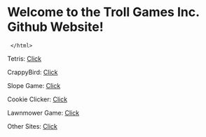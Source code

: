 # Welcome to the Troll Games Inc. Github Website! 

<html>
     <script async src="https://pagead2.googlesyndication.com/pagead/js/adsbygoogle.js?client=ca-pub-6165031527690198"
     crossorigin="anonymous"></script>
     
     </html>
Tetris: [Click](https://trollgamesinc.github.io/Tetris)

CrappyBird: [Click](https://trollgamesinc.github.io/CrappyBird)

Slope Game: [Click](https://trollgamesinc.github.io/Slope-Game)

Cookie Clicker: [Click](https://trollgamesinc.github.io/CookieClicker/)

Lawnmower Game: [Click](https://trollgamesinc.github.io/Lawnmower-Game)

Other Sites: [Click](https://sites.google.com/my.npsct.org/tinc/)
